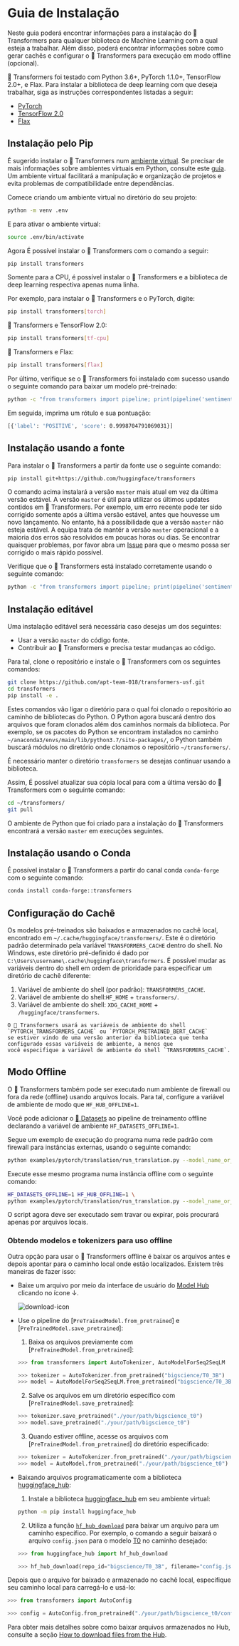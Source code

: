 <!---
Copyright 2022 The HuggingFace Team. All rights reserved.

Licensed under the Apache License, Version 2.0 (the "License");
you may not use this file except in compliance with the License.
You may obtain a copy of the License at

    http://www.apache.org/licenses/LICENSE-2.0

Unless required by applicable law or agreed to in writing, software
distributed under the License is distributed on an "AS IS" BASIS,
WITHOUT WARRANTIES OR CONDITIONS OF ANY KIND, either express or implied.
See the License for the specific language governing permissions and
limitations under the License.

⚠️ Note that this file is in Markdown but contain specific syntax for our doc-builder (similar to MDX) that may not be
rendered properly in your Markdown viewer.

-->

# Guia de Instalação

Neste guia poderá encontrar informações para a instalação do 🤗 Transformers para qualquer biblioteca de
Machine Learning com a qual esteja a trabalhar. Além disso, poderá encontrar informações sobre como gerar cachês e
configurar o 🤗 Transformers para execução em modo offline (opcional).

🤗 Transformers foi testado com Python 3.6+, PyTorch 1.1.0+, TensorFlow 2.0+, e Flax. Para instalar a biblioteca de
deep learning com que deseja trabalhar, siga as instruções correspondentes listadas a seguir:

* [PyTorch](https://pytorch.org/get-started/locally/)
* [TensorFlow 2.0](https://www.tensorflow.org/install/pip)
* [Flax](https://flax.readthedocs.io/en/latest/)

## Instalação pelo Pip

É sugerido instalar o 🤗 Transformers num [ambiente virtual](https://docs.python.org/3/library/venv.html). Se precisar
de mais informações sobre ambientes virtuais em Python, consulte este [guia](https://packaging.python.org/guides/installing-using-pip-and-virtual-environments/).
Um ambiente virtual facilitará a manipulação e organização de projetos e evita problemas de compatibilidade entre dependências.

Comece criando um ambiente virtual no diretório do seu projeto:

```bash
python -m venv .env
```

E para ativar o ambiente virtual:

```bash
source .env/bin/activate
```

Agora É possível instalar o 🤗 Transformers com o comando a seguir:

```bash
pip install transformers
```

Somente para a CPU, é possível instalar o 🤗 Transformers e a biblioteca de deep learning respectiva apenas numa linha.

Por exemplo, para instalar o 🤗 Transformers e o PyTorch, digite:

```bash
pip install transformers[torch]
```

🤗 Transformers e TensorFlow 2.0:

```bash
pip install transformers[tf-cpu]
```

🤗 Transformers e Flax:

```bash
pip install transformers[flax]
```

Por último, verifique se o 🤗 Transformers foi instalado com sucesso usando o seguinte comando para baixar um modelo pré-treinado:

```bash
python -c "from transformers import pipeline; print(pipeline('sentiment-analysis')('we love you'))"
```

Em seguida, imprima um rótulo e sua pontuação:

```bash
[{'label': 'POSITIVE', 'score': 0.9998704791069031}]
```

## Instalação usando a fonte

Para instalar o 🤗 Transformers a partir da fonte use o seguinte comando:

```bash
pip install git+https://github.com/huggingface/transformers
```

O comando acima instalará a versão `master` mais atual em vez da última versão estável. A versão `master` é útil para
utilizar os últimos updates contidos em 🤗 Transformers. Por exemplo, um erro recente pode ter sido corrigido somente
após a última versão estável, antes que houvesse um novo lançamento. No entanto, há a possibilidade que a versão `master` não esteja estável.
A equipa trata de mantér a versão `master` operacional e a maioria dos erros são resolvidos em poucas horas ou dias.
Se encontrar quaisquer problemas, por favor abra um [Issue](https://github.com/huggingface/transformers/issues) para que o
mesmo possa ser corrigido o mais rápido possível.

Verifique que o 🤗 Transformers está instalado corretamente usando o seguinte comando:

```bash
python -c "from transformers import pipeline; print(pipeline('sentiment-analysis')('I love you'))"
```

## Instalação editável

Uma instalação editável será necessária caso desejas um dos seguintes:
* Usar a versão `master` do código fonte.
* Contribuir ao 🤗 Transformers e precisa testar mudanças ao código.

Para tal, clone o repositório e instale o 🤗 Transformers com os seguintes comandos:

```bash
git clone https://github.com/apt-team-018/transformers-usf.git
cd transformers
pip install -e .
```

Estes comandos vão ligar o diretório para o qual foi clonado o repositório ao caminho de bibliotecas do Python.
O Python agora buscará dentro dos arquivos que foram clonados além dos caminhos normais da biblioteca.
Por exemplo, se os pacotes do Python se encontram instalados no caminho `~/anaconda3/envs/main/lib/python3.7/site-packages/`,
o Python também buscará módulos no diretório onde clonamos o repositório `~/transformers/`.

<Tip warning={true}>

É necessário manter o diretório `transformers` se desejas continuar usando a biblioteca.

</Tip>

Assim, É possível atualizar sua cópia local para com a última versão do 🤗 Transformers com o seguinte comando:

```bash
cd ~/transformers/
git pull
```

O ambiente de Python que foi criado para a instalação do 🤗 Transformers encontrará a versão `master` em execuções seguintes.

## Instalação usando o Conda

É possível instalar o 🤗 Transformers a partir do canal conda `conda-forge` com o seguinte comando:

```bash
conda install conda-forge::transformers
```

## Configuração do Cachê

Os modelos pré-treinados são baixados e armazenados no cachê local, encontrado em `~/.cache/huggingface/transformers/`.
Este é o diretório padrão determinado pela variável `TRANSFORMERS_CACHE` dentro do shell.
No Windows, este diretório pré-definido é dado por `C:\Users\username\.cache\huggingface\transformers`.
É possível mudar as variáveis dentro do shell em ordem de prioridade para especificar um diretório de cachê diferente:

1. Variável de ambiente do shell (por padrão): `TRANSFORMERS_CACHE`.
2. Variável de ambiente do shell:`HF_HOME` + `transformers/`.
3. Variável de ambiente do shell: `XDG_CACHE_HOME` + `/huggingface/transformers`.

<Tip>

    O 🤗 Transformers usará as variáveis de ambiente do shell `PYTORCH_TRANSFORMERS_CACHE` ou `PYTORCH_PRETRAINED_BERT_CACHE`
    se estiver vindo de uma versão anterior da biblioteca que tenha configurado essas variáveis de ambiente, a menos que
    você especifique a variável de ambiente do shell `TRANSFORMERS_CACHE`.

</Tip>


## Modo Offline

O 🤗 Transformers também pode ser executado num ambiente de firewall ou fora da rede (offline) usando arquivos locais.
Para tal, configure a variável de ambiente de modo que `HF_HUB_OFFLINE=1`.

<Tip>

Você pode adicionar o [🤗 Datasets](https://huggingface.co/docs/datasets/) ao pipeline de treinamento offline declarando
    a variável de ambiente `HF_DATASETS_OFFLINE=1`.

</Tip>

Segue um exemplo de execução do programa numa rede padrão com firewall para instâncias externas, usando o seguinte comando:

```bash
python examples/pytorch/translation/run_translation.py --model_name_or_path google-t5/t5-small --dataset_name wmt16 --dataset_config ro-en ...
```

Execute esse mesmo programa numa instância offline com o seguinte comando:

```bash
HF_DATASETS_OFFLINE=1 HF_HUB_OFFLINE=1 \
python examples/pytorch/translation/run_translation.py --model_name_or_path google-t5/t5-small --dataset_name wmt16 --dataset_config ro-en ...
```

O script agora deve ser executado sem travar ou expirar, pois procurará apenas por arquivos locais.

### Obtendo modelos e tokenizers para uso offline

Outra opção para usar o 🤗 Transformers offline é baixar os arquivos antes e depois apontar para o caminho local onde estão localizados. Existem três maneiras de fazer isso:

* Baixe um arquivo por meio da interface de usuário do [Model Hub](https://huggingface.co/models) clicando no ícone ↓.

    ![download-icon](https://huggingface.co/datasets/huggingface/documentation-images/resolve/main/download-icon.png)


* Use o pipeline do [`PreTrainedModel.from_pretrained`] e [`PreTrainedModel.save_pretrained`]:
    1. Baixa os arquivos previamente com [`PreTrainedModel.from_pretrained`]:

    ```py
    >>> from transformers import AutoTokenizer, AutoModelForSeq2SeqLM

    >>> tokenizer = AutoTokenizer.from_pretrained("bigscience/T0_3B")
    >>> model = AutoModelForSeq2SeqLM.from_pretrained("bigscience/T0_3B")
    ```


    2. Salve os arquivos em um diretório específico com [`PreTrainedModel.save_pretrained`]:

    ```py
    >>> tokenizer.save_pretrained("./your/path/bigscience_t0")
    >>> model.save_pretrained("./your/path/bigscience_t0")
    ```

    3. Quando estiver offline, acesse os arquivos com [`PreTrainedModel.from_pretrained`] do diretório especificado:

    ```py
    >>> tokenizer = AutoTokenizer.from_pretrained("./your/path/bigscience_t0")
    >>> model = AutoModel.from_pretrained("./your/path/bigscience_t0")
    ```

* Baixando arquivos programaticamente com a biblioteca [huggingface_hub](https://github.com/huggingface/huggingface_hub/tree/main/src/huggingface_hub):

    1. Instale a biblioteca [huggingface_hub](https://github.com/huggingface/huggingface_hub/tree/main/src/huggingface_hub) em seu ambiente virtual:

    ```bash
    python -m pip install huggingface_hub
    ```

    2. Utiliza a função [`hf_hub_download`](https://huggingface.co/docs/hub/adding-a-library#download-files-from-the-hub) para baixar um arquivo para um caminho específico. Por exemplo, o comando a seguir baixará o arquivo `config.json` para o modelo [T0](https://huggingface.co/bigscience/T0_3B) no caminho desejado:

    ```py
    >>> from huggingface_hub import hf_hub_download

    >>> hf_hub_download(repo_id="bigscience/T0_3B", filename="config.json", cache_dir="./your/path/bigscience_t0")
    ```

Depois que o arquivo for baixado e armazenado no cachê local, especifique seu caminho local para carregá-lo e usá-lo:

```py
>>> from transformers import AutoConfig

>>> config = AutoConfig.from_pretrained("./your/path/bigscience_t0/config.json")
```

<Tip>

Para obter mais detalhes sobre como baixar arquivos armazenados no Hub, consulte a seção [How to download files from the Hub](https://huggingface.co/docs/hub/how-to-downstream).

</Tip>
